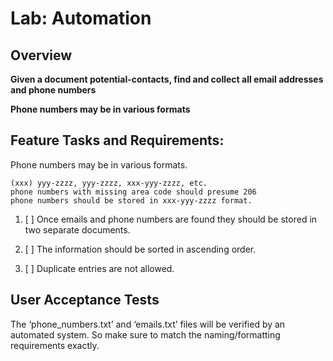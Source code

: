 # Lab: Automation
## Overview
**Given a document potential-contacts, find and collect all email addresses and phone numbers**

**Phone numbers may be in various formats**

## Feature Tasks and Requirements:


Phone numbers may be in various formats.

    (xxx) yyy-zzzz, yyy-zzzz, xxx-yyy-zzzz, etc.
    phone numbers with missing area code should presume 206
    phone numbers should be stored in xxx-yyy-zzzz format.

1. [ ] Once emails and phone numbers are found they should be stored in two separate documents.

2. [ ] The information should be sorted in ascending order.

3. [ ] Duplicate entries are not allowed.

## User Acceptance Tests

The ‘phone_numbers.txt’ and ‘emails.txt’ files will be verified by an automated system. So make sure to match the naming/formatting requirements exactly.